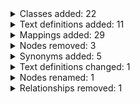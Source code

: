 <details>
<summary>Classes added: 22</summary>

| Term |
----|
| Low tissue ferrochelatase activity (HP:6000697) |
| Low tissue ferrochelatase activity (HP:6000697) |
| Elevated urinary bile acid level (HP:6000701) |
| Elevated urinary bile acid level (HP:6000701) |
| Reduced breast milk zinc concentration (HP:6000700) |
| Reduced breast milk zinc concentration (HP:6000700) |
| Elevated circulating N-carbamyl-beta-aminoisobutyric acid concentration (HP:6000696) |
| Elevated circulating N-carbamyl-beta-aminoisobutyric acid concentration (HP:6000696) |
| Elevated urinary glyoxylic acid level (HP:6000702) |
| Elevated urinary glyoxylic acid level (HP:6000702) |
| Reduced tissue delta-1-pyrroline-5-carboxylate dehydrogenase activity (HP:6000695) |
| Reduced tissue delta-1-pyrroline-5-carboxylate dehydrogenase activity (HP:6000695) |
| Elevated circulating heptacarboxylporphyrin concentration (HP:6000698) |
| Elevated circulating heptacarboxylporphyrin concentration (HP:6000698) |
| Elevated circulating 1-pyrroline-5-carboxylic acid acid concentration (HP:6000694) |
| Elevated circulating 1-pyrroline-5-carboxylic acid acid concentration (HP:6000694) |
| Elevated circulating 3-hydroxyanthranilic acid concentration (HP:6000703) |
| Elevated circulating 3-hydroxyanthranilic acid concentration (HP:6000703) |
| Elevated circulating CXCL9 concentration (HP:6000704) |
| Elevated circulating CXCL9 concentration (HP:6000704) |
| Aggravated by menstruation (HP:6000699) |
| Aggravated by menstruation (HP:6000699) |

</details>

<details>
<summary>Text definitions added: 11</summary>

| Term | New Text Definition |
----|----|
| Low tissue ferrochelatase activity (HP:6000697) | Concentration or activity of Ferrochelatase (FECH; EC 4.99.1.1) below the lower limit of normal. FECH enzyme can be measured in multiple tissues including leukocytes and cultured fibroblasts. FECH is the terminal enzyme of the heme biosynthetic pathway, and catalyzes the insertion of iron into protoporphyrin to form heme. |
| Elevated urinary bile acid level (HP:6000701) | The amount of bile acid in the urine, normalized for urine concentration, is above the upper limit of normal. |
| Reduced breast milk zinc concentration (HP:6000700) | The concentration of zink in breast milk is below the lower limit of normal. |
| Elevated circulating N-carbamyl-beta-aminoisobutyric acid concentration (HP:6000696) | The concentration of N-carbamyl-beta-aminoisobutyric acid in the blood circulation is above the upper limit of normal. |
| Elevated urinary glyoxylic acid level (HP:6000702) | The amount of glyoxylic acid in the urine, normalized for urine concentration, is above the upper limit of normal. The conjugate base of glyoxylic acid is known as glyoxylate. |
| Reduced tissue delta-1-pyrroline-5-carboxylate dehydrogenase activity (HP:6000695) | Concentration or activity of delta-1-pyrroline-5-carboxylate dehydrogenase (P5CDH; EC 1.5.1.12) below the lower limit of normal. P5CDH can be measured in multiple tissues including leukocytes and cultured fibroblasts. P5CDH is a mitochondrial matrix NAD(+)-dependent dehydrogenase which catalyzes the second step of the proline degradation pathway, converting pyrroline-5-carboxylate to glutamate. |
| Elevated circulating heptacarboxylporphyrin concentration (HP:6000698) | The concentration of heptacarboxylporphyrin in the blood circulation is above the upper limit of normal. |
| Elevated circulating 1-pyrroline-5-carboxylic acid acid concentration (HP:6000694) | The concentration of delta-1-pyrroline-5-carboxylate in the blood circulation is above the upper limit of normal. |
| Elevated circulating 3-hydroxyanthranilic acid concentration (HP:6000703) | The concentration of 3-hydroxyanthranilic acid in the blood circulation is above the upper limit of normal. |
| Elevated circulating CXCL9 concentration (HP:6000704) | The concentration of chemokine (C-X-C motif) ligand 9 in the blood circulation is above the upper limit of normal. |
| Aggravated by menstruation (HP:6000699) | Applied to a sign or symptom that is more severe during mensutruation. |

</details>

<details>
<summary>Mappings added: 29</summary>

| Subject | Predicate | Object|
----|----|----|
| Low tissue ferrochelatase activity (HP:6000697) | subClassOf (rdfs:subClassOf) |                Abnormal tissue enzyme concentration or activity (HP:6000231) |
| Elevated urinary bile acid level (HP:6000701) | subClassOf (rdfs:subClassOf) |                Abnormal urine carboxylic acid level (HP:0031980) |
| Reduced breast milk zinc concentration (HP:6000700) | subClassOf (rdfs:subClassOf) |                Abnormal tissue metabolite concentration (HP:0032243) |
| Antenatal onset (HP:0030674) | RO:0002488 |                HsapDv:0000045 |
| Childhood onset (HP:0011463) | subClassOf (rdfs:subClassOf) |                Onset (HP:0003674) |
| Childhood onset (HP:0011463) | RO:0002488 |                HsapDv:0000081 |
| Elevated circulating N-carbamyl-beta-aminoisobutyric acid concentration (HP:6000696) | subClassOf (rdfs:subClassOf) |                Abnormal circulating monocarboxylic acid concentration (HP:0010996) |
| Infantile onset (HP:0003593) | subClassOf (rdfs:subClassOf) |                Onset (HP:0003674) |
| Infantile onset (HP:0003593) | RO:0002488 |                HsapDv:0000083 |
| Elevated urinary glyoxylic acid level (HP:6000702) | subClassOf (rdfs:subClassOf) |                Elevated urinary monocarboxylic acid level (HP:0033303) |
| Reduced tissue delta-1-pyrroline-5-carboxylate dehydrogenase activity (HP:6000695) | subClassOf (rdfs:subClassOf) |                Abnormal tissue enzyme concentration or activity (HP:6000231) |
| Elevated circulating heptacarboxylporphyrin concentration (HP:6000698) | subClassOf (rdfs:subClassOf) |                Elevated circulating porphyrin concentration (HP:0034606) |
| Late onset (HP:0003584) | RO:0002488 |                HsapDv:0000091 |
| Late onset (HP:0003584) | subClassOf (rdfs:subClassOf) |                Onset (HP:0003674) |
| Neonatal onset (HP:0003623) | RO:0002488 |                HsapDv:0000082 |
| Elevated circulating 1-pyrroline-5-carboxylic acid acid concentration (HP:6000694) | subClassOf (rdfs:subClassOf) |                Abnormal circulating monocarboxylic acid concentration (HP:0010996) |
| Adult onset (HP:0003581) | RO:0002488 |                HsapDv:0000087 |
| Elevated circulating 3-hydroxyanthranilic acid concentration (HP:6000703) | subClassOf (rdfs:subClassOf) |                Abnormal circulating proteinogenic amino acid derivative concentration (HP:0033108) |
| Elevated circulating CXCL9 concentration (HP:6000704) | subClassOf (rdfs:subClassOf) |                Abnormal circulating cytokine concentration (HP:0011112) |
| Embryonal onset (HP:0011460) | subClassOf (rdfs:subClassOf) |                Onset (HP:0003674) |
| Embryonal onset (HP:0011460) | RO:0002488 |                HsapDv:0000002 |
| Aggravated by menstruation (HP:6000699) | subClassOf (rdfs:subClassOf) |                Aggravated by (HP:0025285) |
| Middle age onset (HP:0003596) | RO:0002488 |                HsapDv:0000092 |
| Middle age onset (HP:0003596) | subClassOf (rdfs:subClassOf) |                Onset (HP:0003674) |
| Anti-perilipin-1 antibody positivity (HP:6000380) | subClassOf (rdfs:subClassOf) |                Autoimmune antibody positivity (HP:0030057) |
| Fetal onset (HP:0011461) | subClassOf (rdfs:subClassOf) |                Onset (HP:0003674) |
| Fetal onset (HP:0011461) | RO:0002488 |                HsapDv:0000037 |
| Young adult onset (HP:0011462) | RO:0002488 |                HsapDv:0000089 |
| Young adult onset (HP:0011462) | subClassOf (rdfs:subClassOf) |                Onset (HP:0003674) |

</details>

<details>
<summary>Nodes removed: 3</summary>

| Term |
----|
| part_of |
| inheres_in |
| inheres_in_part_of |

</details>

<details>
<summary>Synonyms added: 5</summary>

| Term | New Synonym | Predicate |
----|----|----|
| Elevated urinary glyoxylic acid level (HP:6000702) | Elevated urinary alpha-ketoacetic acid level | oio:hasExactSynonym |
| Elevated urinary glyoxylic acid level (HP:6000702) | Elevated urinary glyoxylate level | oio:hasExactSynonym |
| Elevated urinary glyoxylic acid level (HP:6000702) | Elevated urinary oxoacetic acid level | oio:hasExactSynonym |
| Elevated circulating 1-pyrroline-5-carboxylic acid acid concentration (HP:6000694) | Elevated circulating delta-1-pyrroline-5-carboxylate concentration | oio:hasExactSynonym |
| Elevated circulating CXCL9 concentration (HP:6000704) | Elevated circulating monokine induced by gamma-interferon concentration | oio:hasExactSynonym |

</details>

<details>
<summary>Text definitions changed: 1</summary>

| Term | Old Text Definition | New Text Definition |
----|----|----|
| Anti-perilipin-1 antibody positivity (HP:6000380) | A pulmonary cavity is a gas-filled area of the lung in the center of a nodule or area of consolidation and may be clinically observed by use of plain chest radiography or computed tomography. Cavities are present in a wide variety of infectious and noninfectious processes. |                  The presence of autoantibodies in the serum that react against perilipin-1 (PLIN1). |

</details>

<details>
<summary>Nodes renamed: 1</summary>

| ID | Old Label | New Label |
----|----|----|
| HP:6000380 | CHANGE ME | Anti-perilipin-1 antibody positivity |

</details>

<details>
<summary>Relationships removed: 1</summary>

| Subject| Predicate| Object|
----|----|----|
| Anti-perilipin-1 antibody positivity (HP:6000380) | subClassOf (rdfs:subClassOf) |                Abnormal location of ears (HP:0000357) |

</details>

